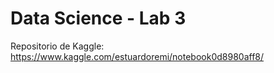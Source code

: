 # Data Science - Lab 3

Repositorio de Kaggle:
https://www.kaggle.com/estuardoremi/notebook0d8980aff8/
